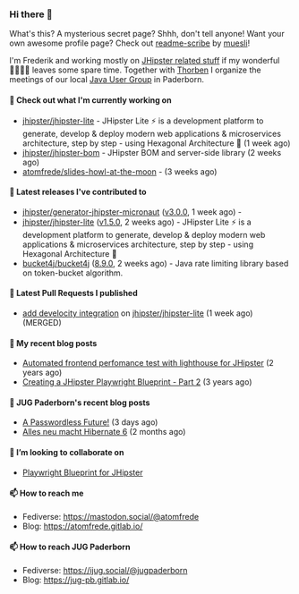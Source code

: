 ### Hi there 👋

What's this? A mysterious secret page? Shhh, don't tell anyone!
Want your own awesome profile page? Check out [readme-scribe](https://github.com/muesli/readme-scribe) by [muesli](https://github.com/muesli)!

I'm Frederik and working mostly on [JHipster related stuff](https://github.com/jhipster/) if my wonderful 👨‍👩‍👧‍👦 leaves some spare time.
Together with [Thorben](https://github.com/thjanssen) I organize the meetings of our local [Java User Group](https://github.com/jugpaderborn) in Paderborn.

#### 👷 Check out what I'm currently working on

- [jhipster/jhipster-lite](https://github.com/jhipster/jhipster-lite) - JHipster Lite ⚡ is a development platform to generate, develop &amp; deploy modern web applications &amp; microservices architecture, step by step - using Hexagonal Architecture :gem: (1 week ago)
- [jhipster/jhipster-bom](https://github.com/jhipster/jhipster-bom) - JHipster BOM and server-side library (2 weeks ago)
- [atomfrede/slides-howl-at-the-moon](https://github.com/atomfrede/slides-howl-at-the-moon) -  (3 weeks ago)

#### 🔭 Latest releases I've contributed to

- [jhipster/generator-jhipster-micronaut](https://github.com/jhipster/generator-jhipster-micronaut) ([v3.0.0](https://github.com/jhipster/generator-jhipster-micronaut/releases/tag/v3.0.0), 1 week ago) - 
- [jhipster/jhipster-lite](https://github.com/jhipster/jhipster-lite) ([v1.5.0](https://github.com/jhipster/jhipster-lite/releases/tag/v1.5.0), 2 weeks ago) - JHipster Lite ⚡ is a development platform to generate, develop &amp; deploy modern web applications &amp; microservices architecture, step by step - using Hexagonal Architecture :gem:
- [bucket4j/bucket4j](https://github.com/bucket4j/bucket4j) ([8.9.0](https://github.com/bucket4j/bucket4j/releases/tag/8.9.0), 2 weeks ago) - Java rate limiting library based on token-bucket algorithm.

#### 🔨 Latest Pull Requests I published

- [add develocity integration](https://github.com/jhipster/jhipster-lite/pull/9119) on [jhipster/jhipster-lite](https://github.com/jhipster/jhipster-lite) (1 week ago) (MERGED)

#### 📜 My recent blog posts

- [Automated frontend perfomance test with lighthouse for JHipster](https://atomfrede.gitlab.io/2021/04/automated-frontend-perfomance-test-with-lighthouse-for-jhipster/) (2 years ago)
- [Creating a JHipster Playwright Blueprint - Part 2](https://atomfrede.gitlab.io/2021/03/creating-a-jhipster-playwright-blueprint-part-2/) (3 years ago)

#### 📜 JUG Paderborn's recent blog posts

- [A Passwordless Future!](https://jug-pb.gitlab.io/blog/2024/passkeys-for-java-developers.html) (3 days ago)
- [Alles neu macht Hibernate 6](https://jug-pb.gitlab.io/blog/2024/hibernate-6.html) (2 months ago)

#### 👯 I’m looking to collaborate on

- [Playwright Blueprint for JHipster](https://github.com/jhipster/generator-jhipster/issues/13755)

#### 📫 How to reach me

- Fediverse: https://mastodon.social/@atomfrede
- Blog: https://atomfrede.gitlab.io/

#### 📫 How to reach JUG Paderborn

- Fediverse: https://ijug.social/@jugpaderborn
- Blog: https://jug-pb.gitlab.io/
